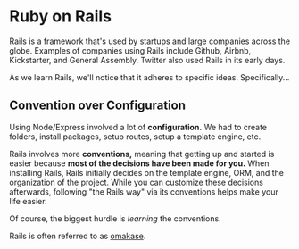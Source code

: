 # Ruby on Rails

Rails is a framework that's used by startups and large companies across the globe. Examples of companies using Rails include Github, Airbnb, Kickstarter, and General Assembly. Twitter also used Rails in its early days.

As we learn Rails, we'll notice that it adheres to specific ideas. Specifically...

## Convention over Configuration

Using Node/Express involved a lot of **configuration.** We had to create folders, install packages, setup routes, setup a template engine, etc.

Rails involves more **conventions,** meaning that getting up and started is easier because **most of the decisions have been made for you.** When installing Rails, Rails initially decides on the template engine, ORM, and the organization of the project. While you can customize these decisions afterwards, following "the Rails way" via its conventions helps make your life easier.

Of course, the biggest hurdle is _learning_ the conventions.

Rails is often referred to as [omakase](http://david.heinemeierhansson.com/2012/rails-is-omakase.html).

